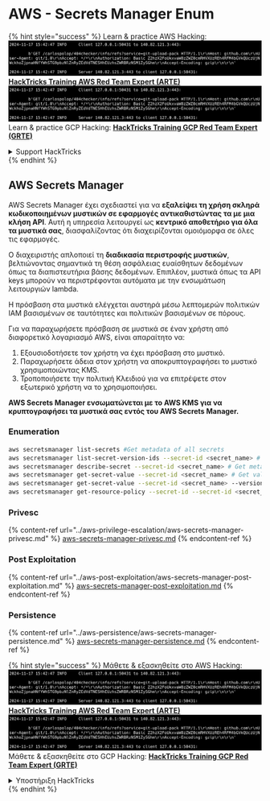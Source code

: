 # AWS - Secrets Manager Enum

{% hint style="success" %}
Learn & practice AWS Hacking:<img src="../../../.gitbook/assets/image (1).png" alt="" data-size="line">[**HackTricks Training AWS Red Team Expert (ARTE)**](https://training.hacktricks.xyz/courses/arte)<img src="../../../.gitbook/assets/image (1).png" alt="" data-size="line">\
Learn & practice GCP Hacking: <img src="../../../.gitbook/assets/image (2).png" alt="" data-size="line">[**HackTricks Training GCP Red Team Expert (GRTE)**<img src="../../../.gitbook/assets/image (2).png" alt="" data-size="line">](https://training.hacktricks.xyz/courses/grte)

<details>

<summary>Support HackTricks</summary>

* Check the [**subscription plans**](https://github.com/sponsors/carlospolop)!
* **Join the** 💬 [**Discord group**](https://discord.gg/hRep4RUj7f) or the [**telegram group**](https://t.me/peass) or **follow** us on **Twitter** 🐦 [**@hacktricks\_live**](https://twitter.com/hacktricks\_live)**.**
* **Share hacking tricks by submitting PRs to the** [**HackTricks**](https://github.com/carlospolop/hacktricks) and [**HackTricks Cloud**](https://github.com/carlospolop/hacktricks-cloud) github repos.

</details>
{% endhint %}

## AWS Secrets Manager

AWS Secrets Manager έχει σχεδιαστεί για να **εξαλείψει τη χρήση σκληρά κωδικοποιημένων μυστικών σε εφαρμογές αντικαθιστώντας τα με μια κλήση API**. Αυτή η υπηρεσία λειτουργεί ως **κεντρικό αποθετήριο για όλα τα μυστικά σας**, διασφαλίζοντας ότι διαχειρίζονται ομοιόμορφα σε όλες τις εφαρμογές.

Ο διαχειριστής απλοποιεί τη **διαδικασία περιστροφής μυστικών**, βελτιώνοντας σημαντικά τη θέση ασφάλειας ευαίσθητων δεδομένων όπως τα διαπιστευτήρια βάσης δεδομένων. Επιπλέον, μυστικά όπως τα API keys μπορούν να περιστρέφονται αυτόματα με την ενσωμάτωση λειτουργιών lambda.

Η πρόσβαση στα μυστικά ελέγχεται αυστηρά μέσω λεπτομερών πολιτικών IAM βασισμένων σε ταυτότητες και πολιτικών βασισμένων σε πόρους.

Για να παραχωρήσετε πρόσβαση σε μυστικά σε έναν χρήστη από διαφορετικό λογαριασμό AWS, είναι απαραίτητο να:

1. Εξουσιοδοτήσετε τον χρήστη να έχει πρόσβαση στο μυστικό.
2. Παραχωρήσετε άδεια στον χρήστη να αποκρυπτογραφήσει το μυστικό χρησιμοποιώντας KMS.
3. Τροποποιήσετε την πολιτική Κλειδιού για να επιτρέψετε στον εξωτερικό χρήστη να το χρησιμοποιήσει.

**AWS Secrets Manager ενσωματώνεται με το AWS KMS για να κρυπτογραφήσει τα μυστικά σας εντός του AWS Secrets Manager.**

### **Enumeration**
```bash
aws secretsmanager list-secrets #Get metadata of all secrets
aws secretsmanager list-secret-version-ids --secret-id <secret_name> # Get versions
aws secretsmanager describe-secret --secret-id <secret_name> # Get metadata
aws secretsmanager get-secret-value --secret-id <secret_name> # Get value
aws secretsmanager get-secret-value --secret-id <secret_name> --version-id <version-id> # Get value of a different version
aws secretsmanager get-resource-policy --secret-id --secret-id <secret_name>
```
### Privesc

{% content-ref url="../aws-privilege-escalation/aws-secrets-manager-privesc.md" %}
[aws-secrets-manager-privesc.md](../aws-privilege-escalation/aws-secrets-manager-privesc.md)
{% endcontent-ref %}

### Post Exploitation

{% content-ref url="../aws-post-exploitation/aws-secrets-manager-post-exploitation.md" %}
[aws-secrets-manager-post-exploitation.md](../aws-post-exploitation/aws-secrets-manager-post-exploitation.md)
{% endcontent-ref %}

### Persistence

{% content-ref url="../aws-persistence/aws-secrets-manager-persistence.md" %}
[aws-secrets-manager-persistence.md](../aws-persistence/aws-secrets-manager-persistence.md)
{% endcontent-ref %}

{% hint style="success" %}
Μάθετε & εξασκηθείτε στο AWS Hacking:<img src="../../../.gitbook/assets/image (1).png" alt="" data-size="line">[**HackTricks Training AWS Red Team Expert (ARTE)**](https://training.hacktricks.xyz/courses/arte)<img src="../../../.gitbook/assets/image (1).png" alt="" data-size="line">\
Μάθετε & εξασκηθείτε στο GCP Hacking: <img src="../../../.gitbook/assets/image (2).png" alt="" data-size="line">[**HackTricks Training GCP Red Team Expert (GRTE)**<img src="../../../.gitbook/assets/image (2).png" alt="" data-size="line">](https://training.hacktricks.xyz/courses/grte)

<details>

<summary>Υποστήριξη HackTricks</summary>

* Ελέγξτε τα [**σχέδια συνδρομής**](https://github.com/sponsors/carlospolop)!
* **Εγγραφείτε στην** 💬 [**ομάδα Discord**](https://discord.gg/hRep4RUj7f) ή στην [**ομάδα telegram**](https://t.me/peass) ή **ακολουθήστε** μας στο **Twitter** 🐦 [**@hacktricks\_live**](https://twitter.com/hacktricks\_live)**.**
* **Μοιραστείτε κόλπα hacking υποβάλλοντας PRs στα** [**HackTricks**](https://github.com/carlospolop/hacktricks) και [**HackTricks Cloud**](https://github.com/carlospolop/hacktricks-cloud) github repos.

</details>
{% endhint %}
